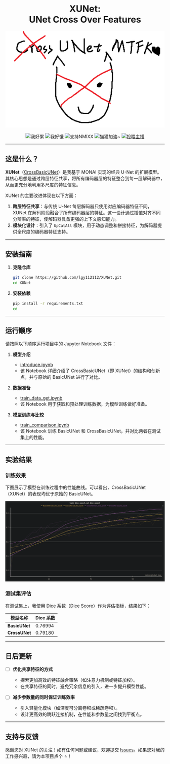 
<div align="center">
  <h1>XUNet: <br>UNet Cross Over Features</h1>
</div>



<p align="center">
  <img src="images/cover.png" alt="封面图片" width="600">
</p>

<p align="center">
  
<p align="center">
  <img src="https://img.shields.io/badge/%E6%88%91%E5%A5%BD%E7%B4%AF-blue?style=for-the-badge&logo=coffeescript" alt="我好累">
  <img src="https://img.shields.io/badge/%E6%88%91%E5%A5%BD%E9%A5%BF-orange?style=for-the-badge&logo=fastapi" alt="我好饿">
  <img src="https://img.shields.io/badge/%E6%94%AF%E6%8C%81-NMIXX-ff69b4?style=for-the-badge&logo=musicbrainz" alt="支持NMIXX">
  <img src="https://img.shields.io/badge/%E7%8C%AB%E7%8C%AB-%E5%8A%A0%E6%B2%B9%7E-yellow?style=for-the-badge&logo=github" alt="猫猫加油~">
  <a href="images/alipay-qrcode.jpg">
    <img src="https://img.shields.io/badge/%E6%8A%95%E5%96%82%E4%B8%BB%E6%92%AD-%E5%8D%95%E5%87%BB%E6%94%AF%E6%8C%81-9cf?style=for-the-badge&logo=alipay" alt="投喂主播">
  </a>
</p>

---

## 这是什么？

**XUNet**（[CrossBasicUNet](cross_basic_unet.py)）是我基于 MONAI 实现的经典 U-Net 的扩展模型。其核心思想是通过跨层特征共享，将所有编码器层的特征整合到每一层解码器中，从而更充分地利用多尺度的特征信息。

XUNet 的主要改进体现在以下方面：
1. **跨层特征共享**：与传统 U-Net 每层解码器只使用对应编码器特征不同，XUNet 在解码阶段融合了所有编码器层的特征。这一设计通过插值对齐不同分辨率的特征，使解码器具备更强的上下文感知能力。
2. **模块化设计**：引入了 `UpCatAll` 模块，用于动态调整和拼接特征，为解码器提供全尺度的编码器特征支持。

---

## 安装指南

1. **克隆仓库**

   ```bash
   git clone https://github.com/lgy112112/XUNet.git
   cd XUNet
   ```

2. **安装依赖**

   ```bash
   pip install -r requirements.txt
   cd
   ```

---

## 运行顺序

请按照以下顺序运行项目中的 Jupyter Notebook 文件：

1. **模型介绍**

   - [introduce.ipynb](introduce.ipynb)
   - 该 Notebook 详细介绍了 CrossBasicUNet（即 XUNet）的结构和创新点，并与原始的 BasicUNet 进行了对比。

2. **数据准备**

   - [train_data_get.ipynb](train_data_get.ipynb)
   - 该 Notebook 用于获取和预处理训练数据，为模型训练做好准备。

3. **模型训练与比较**

   - [train_comparison.ipynb](train_comparison.ipynb)
   - 该 Notebook 训练 BasicUNet 和 CrossBasicUNet，并对比两者在测试集上的性能。

---

## 实验结果

### 训练效果

下图展示了模型在训练过程中的性能曲线。可以看出，CrossBasicUNet（XUNet）的表现均优于原始的 BasicUNet。

![训练效果](images/image.png)

### 测试集评估

在测试集上，我使用 Dice 系数（Dice Score）作为评估指标，结果如下：

| 模型名称      | Dice 系数 |
|---------------|-----------|
| **BasicUNet** | 0.76994   |
| **CrossUNet** | 0.79180   |

---

## 日后更新

- [ ] **优化共享特征的方式**  
  - 探索更加高效的特征融合策略（如注意力机制或特征加权）。  
  - 在共享特征的同时，避免冗余信息的引入，进一步提升模型性能。

- [ ] **减少参数量的同时保证训练效率**  
  - 引入轻量化模块（如深度可分离卷积或稀疏卷积）。  
  - 设计更高效的跳跃连接机制，在性能和参数量之间找到平衡点。

---

## 支持与反馈

感谢您对 XUNet 的关注！如有任何问题或建议，欢迎提交 [Issues](https://github.com/lgy112112/XUNet/issues)。如果您对我的工作感兴趣，请为本项目点个 ⭐️！

